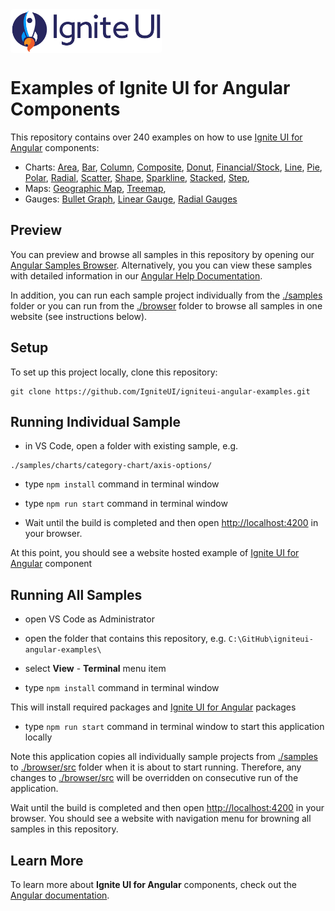 <link href="https://fonts.googleapis.com/css2?family=Titillium+Web&display=swap" rel="stylesheet">
<div style="display: flex; flex-flow: row; font-family: 'Titillium Web'">
    <!-- <div style="font-size: 2.5rem; align-self: start; justify-content: start; margin: 0px; margin-left: 0.5rem; margin-right: 0.5rem; ">Examples</div> -->
    <img height="70px" style="border-radius: 0.25rem" alt="ignite-ui" src="./browser/src/assets/images/rsrcs/logo-ignite-ui.svg"/>
    <!-- <div style="font-size: 2.5rem; margin: 0px; margin-left: 0.5rem; margin-right: 0.5rem; color: white; "> for Angular </div> -->
</div>

# Examples of Ignite UI for Angular Components

This repository contains over 240 examples on how to use [Ignite UI for Angular](https://www.infragistics.com/products/ignite-ui-Angular/Angular/components/general-getting-started.html) components:

- Charts:
[Area](https://www.infragistics.com/Angularsite/components/charts/types/area-chart),
[Bar](https://www.infragistics.com/Angularsite/components/charts/types/bar-chart),
[Column](https://www.infragistics.com/Angularsite/components/charts/types/column-chart),
[Composite](https://www.infragistics.com/Angularsite/components/charts/types/composite-chart),
[Donut](https://www.infragistics.com/Angularsite/components/charts/types/donut-chart),
[Financial/Stock](https://www.infragistics.com/Angularsite/components/charts/types/stock-chart),
[Line](https://www.infragistics.com/Angularsite/components/charts/types/line-chart),
[Pie](https://www.infragistics.com/Angularsite/components/charts/types/pie-chart),
[Polar](https://www.infragistics.com/Angularsite/components/charts/types/polar-chart),
[Radial](https://www.infragistics.com/Angularsite/components/charts/types/radial-chart),
[Scatter](https://www.infragistics.com/Angularsite/components/charts/types/scatter-chart),
[Shape](https://www.infragistics.com/Angularsite/components/charts/types/shape-chart),
[Sparkline](https://www.infragistics.com/Angularsite/components/charts/types/sparkline-chart),
[Stacked](https://www.infragistics.com/Angularsite/components/charts/types/stacked-chart),
[Step](https://www.infragistics.com/Angularsite/components/charts/types/step-chart),
- Maps:
[Geographic Map](https://www.infragistics.com/Angularsite/components/geo-map.html),
[Treemap](https://www.infragistics.com/Angularsite/components/treemap-overview.html),
- Gauges:
[Bullet Graph](https://www.infragistics.com/Angularsite/components/bullet-graph),
[Linear Gauge](https://www.infragistics.com/Angularsite/components/linear-gauge.html),
[Radial Gauges](https://www.infragistics.com/Angularsite/components/radial-gauge.html)

## Preview

You can preview and browse all samples in this repository by opening our [Angular Samples Browser](https://www.infragistics.com/angular-demos-dv/samples/). Alternatively, you you can view these samples with detailed information in our [Angular Help Documentation](https://www.infragistics.com/products/ignite-ui-angular/angular/components/general-getting-started).

In addition, you can run each sample project individually from the [./samples](./samples) folder or you can run from the [./browser](./browser) folder to browse all samples in one website (see instructions below).

<!--
You can run each sample on Code Sandbox website by clicking on the **Edit Sandbox** button in a readme file of sample project, e.g.
[./samples/charts/category-chart/overview/README.md](./samples/charts/category-chart/overview/README.md) -->

## Setup

To set up this project locally, clone this repository:
```
git clone https://github.com/IgniteUI/igniteui-angular-examples.git
```

## Running Individual Sample

- in VS Code, open a folder with existing sample, e.g.
```
./samples/charts/category-chart/axis-options/
```
- type `npm install` command in terminal window
- type `npm run start` command in terminal window

- Wait until the build is completed and then open [http://localhost:4200](http://localhost:4200) in your browser.

At this point, you should see a website hosted example of [Ignite UI for Angular](https://www.infragistics.com/products/ignite-ui-angular/angular/components/general-getting-started) component


## Running All Samples

- open VS Code as Administrator
- open the folder that contains this repository, e.g. `C:\GitHub\igniteui-angular-examples\`
- select **View** - **Terminal** menu item

- type `npm install` command in terminal window

This will install required packages and [Ignite UI for Angular](https://www.infragistics.com/products/ignite-ui-angular/angular/components/general-getting-started) packages

- type `npm run start` command in terminal window to start this application locally

Note this application copies all individually sample projects from [./samples](./samples) to [./browser/src](./browser/src) folder when it is about to start running. Therefore, any changes to [./browser/src](./browser/src) will be overridden on consecutive run of the application.

Wait until the build is completed and then open [http://localhost:4200](http://localhost:4200) in your browser. You should see a website with navigation menu for browning all samples in this repository.

<!-- ![SB Preview](./browser/public/images/preview.PNG) -->

<!--
## Adding New Sample

- create a new branch from the `vnext` branch

- open a folder with existing sample, e.g.
```
./samples/charts/category-chart/axis-options/
```
- copy the sample and rename the new folder, e.g.
```
./samples/charts/category-chart/axis-types/
```
- open the newly created folder in VS Code

- rename the .tsx file in src folder, using this naming convention:

`ControlNameSampleName.tsx`

```
./samples/charts/category-chart/axis-types/src/CategoryChartAxisTypes.tsx
```

- open the .tsx file

- rename class to the name of .tsx file

- type `npm install` command in terminal window

- type `npm run start` command in terminal window

- implement the new sample in the .tsx file

- close the new sample project in VS Code

- delete `node_modules` folder in the new sample project

- follow instructions in the next section

## Verify New Sample

- open the root folder of this repository in VS Code

- type `gulp updateSamples` command in terminal window

NOTE this will re-generate the Readme.md file in the new sample

- type `npm run start` command in terminal window

- open [http://localhost:4200](http://localhost:4200) in your browser

- verify that the new sample is listed in the navigation menu

- verify that the new sample loads by clicking navigation link

- verify that there are no errors in DEV console

- take a screenshot of the new sample with navigation menu

- commit your changes

- create a pull request and target the `vnext` branch

- paste the screenshot in you pull request

- submit your pull request -->



## Learn More

To learn more about **Ignite UI for Angular** components, check out the [Angular documentation](https://www.infragistics.com/products/ignite-ui-Angular/Angular/components/general-getting-started.html).
